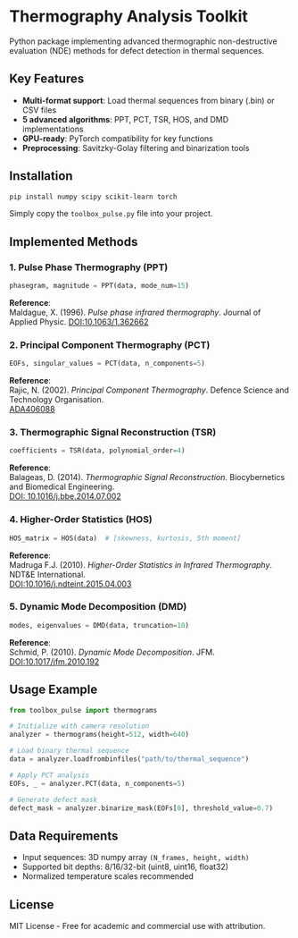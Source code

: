 # Thermography Analysis Toolkit

Python package implementing advanced thermographic non-destructive evaluation (NDE) methods for defect detection in thermal sequences.

## Key Features

- **Multi-format support**: Load thermal sequences from binary (.bin) or CSV files
- **5 advanced algorithms**: PPT, PCT, TSR, HOS, and DMD implementations
- **GPU-ready**: PyTorch compatibility for key functions
- **Preprocessing**: Savitzky-Golay filtering and binarization tools

## Installation

```bash
pip install numpy scipy scikit-learn torch
```

Simply copy the `toolbox_pulse.py` file into your project.

## Implemented Methods

### 1. Pulse Phase Thermography (PPT)
```python
phasegram, magnitude = PPT(data, mode_num=15)
```
**Reference**:  
Maldague, X. (1996). *Pulse phase infrared thermography*. Journal of Applied Physic.
[DOI:10.1063/1.362662](https://pubs.aip.org/aip/jap/article/79/5/2694/496162/Pulse-phase-infrared-thermography)

### 2. Principal Component Thermography (PCT)
```python
EOFs, singular_values = PCT(data, n_components=5)
```
**Reference**:  
Rajic, N. (2002). *Principal Component Thermography*. Defence Science and Technology Organisation.  
[ADA406088](https://www.sciencedirect.com/science/article/pii/S0263822302001617)

### 3. Thermographic Signal Reconstruction (TSR)
```python
coefficients = TSR(data, polynomial_order=4)
```
**Reference**:  
Balageas, D. (2014). *Thermographic Signal Reconstruction*. Biocybernetics and Biomedical Engineering.  
[DOI: 10.1016/j.bbe.2014.07.002](https://www.sciencedirect.com/science/article/pii/S0208521614000643?via%3Dihub)

### 4. Higher-Order Statistics (HOS)
```python
HOS_matrix = HOS(data)  # [skewness, kurtosis, 5th moment]
```
**Reference**:  
Madruga F.J. (2010). *Higher-Order Statistics in Infrared Thermography*. NDT&E International.  
[DOI:10.1016/j.ndteint.2015.04.003]([https://doi.org/10.1016/j.ndteint.2015.04.003](https://www.sciencedirect.com/science/article/pii/S0963869510000873))

### 5. Dynamic Mode Decomposition (DMD)
```python
modes, eigenvalues = DMD(data, truncation=10)
```
**Reference**:  
Schmid, P. (2010). *Dynamic Mode Decomposition*. JFM.  
[DOI:10.1017/jfm.2010.192](https://doi.org/10.1017/jfm.2010.192)

## Usage Example

```python
from toolbox_pulse import thermograms

# Initialize with camera resolution
analyzer = thermograms(height=512, width=640)

# Load binary thermal sequence
data = analyzer.loadfrombinfiles("path/to/thermal_sequence")

# Apply PCT analysis
EOFs, _ = analyzer.PCT(data, n_components=5)

# Generate defect mask
defect_mask = analyzer.binarize_mask(EOFs[0], threshold_value=0.7)
```

## Data Requirements
- Input sequences: 3D numpy array `(N_frames, height, width)`
- Supported bit depths: 8/16/32-bit (uint8, uint16, float32)
- Normalized temperature scales recommended

## License
MIT License - Free for academic and commercial use with attribution.
